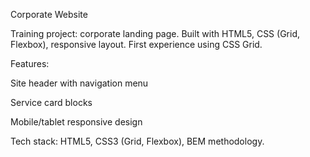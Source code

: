 Corporate Website

Training project: corporate landing page.
Built with HTML5, CSS (Grid, Flexbox), responsive layout.
First experience using CSS Grid.

Features:

Site header with navigation menu

Service card blocks

Mobile/tablet responsive design

Tech stack: HTML5, CSS3 (Grid, Flexbox), BEM methodology.

